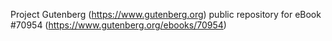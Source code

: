 Project Gutenberg (https://www.gutenberg.org) public repository for
eBook #70954 (https://www.gutenberg.org/ebooks/70954)
